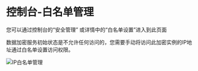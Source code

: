 # 控制台-白名单管理

您可以通过控制台的“安全管理” 或详情中的“白名单设置”进入到此页面

数据加密服务初始状态是不允许任何访问的，您需要手动将访问此加密实例的IP地址通过白名单设置访问权限。

![IP白名单管理](/image/JDCloudHSM/Console/IP白名单管理.png)

